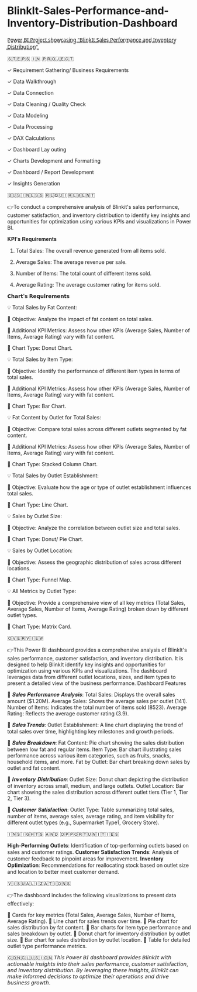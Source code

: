 # BlinkIt-Sales-Performance-and-Inventory-Distribution-Dashboard
P̳o̳w̳e̳r̳ ̳B̳I̳ ̳P̳r̳o̳j̳e̳c̳t̳ ̳s̳h̳o̳w̳c̳a̳s̳i̳n̳g̳ ̳"̳B̳l̳i̳n̳k̳I̳t̳ ̳S̳a̳l̳e̳s̳ ̳P̳e̳r̳f̳o̳r̳m̳a̳n̳c̳e̳ ̳a̳n̳d̳ ̳I̳n̳v̳e̳n̳t̳o̳r̳y̳ ̳D̳i̳s̳t̳r̳i̳b̳u̳t̳i̳o̳n̳"̳

​🇸​​🇹​​🇪​​🇵​​🇸​ ​🇮​​🇳​ ​🇵​​🇷​​🇴​​🇯​​🇪​​🇨​​🇹​

✓ Requirement Gathering/ Business Requirements

✓ Data Walkthrough

✓ Data Connection

✓ Data Cleaning / Quality Check

✓ Data Modeling

✓ Data Processing

✓ DAX Calculations

✓ Dashboard Lay outing

✓ Charts Development and Formatting

✓ Dashboard / Report Development

✓ Insights Generation

​🇧​​🇺​​🇸​​🇮​​🇳​​🇪​​🇸​​🇸​ ​🇷​​🇪​​🇶​​🇺​​🇮​​🇷​​🇪​​🇲​​🇪​​🇳​​🇹​

👉To conduct a comprehensive analysis of Blinkit's sales performance, customer satisfaction, and inventory distribution to identify key insights and opportunities for optimization using various KPIs and visualizations in Power BI.

𝐊𝐏𝐈'𝐬 𝐑𝐞𝐪𝐮𝐢𝐫𝐞𝐦𝐞𝐧𝐭𝐬

1. Total Sales: The overall revenue generated from all items sold.

2. Average Sales: The average revenue per sale.

3. Number of Items: The total count of different items sold.

4. Average Rating: The average customer rating for items sold.


𝗖𝗵𝗮𝗿𝘁'𝘀 𝗥𝗲𝗾𝘂𝗶𝗿𝗲𝗺𝗲𝗻𝘁𝘀

 💡 Total Sales by Fat Content:

🔷 Objective: Analyze the impact of fat content on total sales.

🔷 Additional KPI Metrics: Assess how other KPIs (Average Sales, Number of Items, Average Rating) vary with fat content.

🔷 Chart Type: Donut Chart.

 💡 Total Sales by Item Type:

🔷 Objective: Identify the performance of different item types in terms of total sales.

🔷 Additional KPI Metrics: Assess how other KPIs (Average Sales, Number of Items, Average Rating) vary with fat content.

🔷 Chart Type: Bar Chart.

 💡 Fat Content by Outlet for Total Sales:

🔷 Objective: Compare total sales across different outlets segmented by fat content.

🔷 Additional KPI Metrics: Assess how other KPIs (Average Sales, Number of Items, Average Rating) vary with fat content.

🔷 Chart Type: Stacked Column Chart.

 💡 Total Sales by Outlet Establishment:

🔷 Objective: Evaluate how the age or type of outlet establishment influences total sales.

🔷 Chart Type: Line Chart.

 💡 Sales by Outlet Size:

🔷 Objective: Analyze the correlation between outlet size and total sales.

🔷 Chart Type: Donut/ Pie Chart.

 💡 Sales by Outlet Location:

🔷 Objective: Assess the geographic distribution of sales across different locations.

🔷 Chart Type: Funnel Map.

 💡 All Metrics by Outlet Type:

🔷 Objective: Provide a comprehensive view of all key metrics (Total Sales, Average Sales, Number of Items, Average Rating) broken down by different outlet types.

🔷 Chart Type: Matrix Card.

​🇴​​🇻​​🇪​​🇷​​🇻​​🇮​​🇪​​🇼​

👉This Power BI dashboard provides a comprehensive analysis of BlinkIt's sales performance, customer satisfaction, and inventory distribution. It is designed to help BlinkIt identify key insights and opportunities for optimization using various KPIs and visualizations. The dashboard leverages data from different outlet locations, sizes, and item types to present a detailed view of the business performance.
Dashboard Features

 🔷   𝑺𝒂𝒍𝒆𝒔 𝑷𝒆𝒓𝒇𝒐𝒓𝒎𝒂𝒏𝒄𝒆 𝑨𝒏𝒂𝒍𝒚𝒔𝒊𝒔:
        Total Sales: Displays the overall sales amount ($1.20M).
        Average Sales: Shows the average sales per outlet (141).
        Number of Items: Indicates the total number of items sold (8523).
        Average Rating: Reflects the average customer rating (3.9).

 🔷    𝑺𝒂𝒍𝒆𝒔 𝑻𝒓𝒆𝒏𝒅𝒔:
        Outlet Establishment: A line chart displaying the trend of total sales over time, highlighting key milestones and growth periods.

 🔷    𝑺𝒂𝒍𝒆𝒔 𝑩𝒓𝒆𝒂𝒌𝒅𝒐𝒘𝒏:
        Fat Content: Pie chart showing the sales distribution between low fat and regular items.
        Item Type: Bar chart illustrating sales performance across various item categories, such as fruits, snacks, household items, and more.
        Fat by Outlet: Bar chart breaking down sales by outlet and fat content.

 🔷    𝑰𝒏𝒗𝒆𝒏𝒕𝒐𝒓𝒚 𝑫𝒊𝒔𝒕𝒓𝒊𝒃𝒖𝒕𝒊𝒐𝒏:
        Outlet Size: Donut chart depicting the distribution of inventory across small, medium, and large outlets.
        Outlet Location: Bar chart showing the sales distribution across different outlet tiers (Tier 1, Tier 2, Tier 3).

 🔷    𝑪𝒖𝒔𝒕𝒐𝒎𝒆𝒓 𝑺𝒂𝒕𝒊𝒔𝒇𝒂𝒄𝒕𝒊𝒐𝒏:
        Outlet Type: Table summarizing total sales, number of items, average sales, average rating, and item visibility for different outlet types (e.g., Supermarket Type1, Grocery Store).

​🇮​​🇳​​🇸​​🇮​​🇬​​🇭​​🇹​​🇸​ ​🇦​​🇳​​🇩​ ​🇴​​🇵​​🇵​​🇴​​🇷​​🇹​​🇺​​🇳​​🇮​​🇹​​🇮​​🇪​​🇸​

   𝐇𝐢𝐠𝐡-𝐏𝐞𝐫𝐟𝐨𝐫𝐦𝐢𝐧𝐠 𝐎𝐮𝐭𝐥𝐞𝐭𝐬: Identification of top-performing outlets based on sales and customer ratings.
   𝐂𝐮𝐬𝐭𝐨𝐦𝐞𝐫 𝐒𝐚𝐭𝐢𝐬𝐟𝐚𝐜𝐭𝐢𝐨𝐧 𝐓𝐫𝐞𝐧𝐝𝐬: Analysis of customer feedback to pinpoint areas for improvement.
   𝐈𝐧𝐯𝐞𝐧𝐭𝐨𝐫𝐲 𝐎𝐩𝐭𝐢𝐦𝐢𝐳𝐚𝐭𝐢𝐨𝐧: Recommendations for reallocating stock based on outlet size and location to better meet customer demand.
    
​🇻​​🇮​​🇸​​🇺​​🇦​​🇱​​🇮​​🇿​​🇦​​🇹​​🇮​​🇴​​🇳​​🇸​

👉The dashboard includes the following visualizations to present data effectively:

  🔷   Cards for key metrics (Total Sales, Average Sales, Number of Items, Average Rating).
  🔷   Line chart for sales trends over time.
  🔷   Pie chart for sales distribution by fat content.
  🔷   Bar charts for item type performance and sales breakdown by outlet.
  🔷   Donut chart for inventory distribution by outlet size.
  🔷   Bar chart for sales distribution by outlet location.
  🔷   Table for detailed outlet type performance metrics.
    
​🇨​​🇴​​🇳​​🇨​​🇱​​🇺​​🇸​​🇮​​🇴​​🇳​
𝘛𝘩𝘪𝘴 𝘗𝘰𝘸𝘦𝘳 𝘉𝘐 𝘥𝘢𝘴𝘩𝘣𝘰𝘢𝘳𝘥 𝘱𝘳𝘰𝘷𝘪𝘥𝘦𝘴 𝘉𝘭𝘪𝘯𝘬𝘐𝘵 𝘸𝘪𝘵𝘩 𝘢𝘤𝘵𝘪𝘰𝘯𝘢𝘣𝘭𝘦 𝘪𝘯𝘴𝘪𝘨𝘩𝘵𝘴 𝘪𝘯𝘵𝘰 𝘵𝘩𝘦𝘪𝘳 𝘴𝘢𝘭𝘦𝘴 𝘱𝘦𝘳𝘧𝘰𝘳𝘮𝘢𝘯𝘤𝘦, 𝘤𝘶𝘴𝘵𝘰𝘮𝘦𝘳 𝘴𝘢𝘵𝘪𝘴𝘧𝘢𝘤𝘵𝘪𝘰𝘯, 𝘢𝘯𝘥 𝘪𝘯𝘷𝘦𝘯𝘵𝘰𝘳𝘺 𝘥𝘪𝘴𝘵𝘳𝘪𝘣𝘶𝘵𝘪𝘰𝘯. 𝘉𝘺 𝘭𝘦𝘷𝘦𝘳𝘢𝘨𝘪𝘯𝘨 𝘵𝘩𝘦𝘴𝘦 𝘪𝘯𝘴𝘪𝘨𝘩𝘵𝘴, 𝘉𝘭𝘪𝘯𝘬𝘐𝘵 𝘤𝘢𝘯 𝘮𝘢𝘬𝘦 𝘪𝘯𝘧𝘰𝘳𝘮𝘦𝘥 𝘥𝘦𝘤𝘪𝘴𝘪𝘰𝘯𝘴 𝘵𝘰 𝘰𝘱𝘵𝘪𝘮𝘪𝘻𝘦 𝘵𝘩𝘦𝘪𝘳 𝘰𝘱𝘦𝘳𝘢𝘵𝘪𝘰𝘯𝘴 𝘢𝘯𝘥 𝘥𝘳𝘪𝘷𝘦 𝘣𝘶𝘴𝘪𝘯𝘦𝘴𝘴 𝘨𝘳𝘰𝘸𝘵𝘩.
